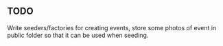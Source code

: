 ## TODO
 Write seeders/factories for creating events, store some photos of event in public folder so that it can be used when seeding.
